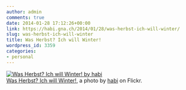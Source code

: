 ```yaml
---
author: admin
comments: true
date: 2014-01-28 17:12:26+00:00
link: https://habi.gna.ch/2014/01/28/was-herbst-ich-will-winter/
slug: was-herbst-ich-will-winter
title: Was Herbst? Ich will Winter!
wordpress_id: 3359
categories:
- personal
---
```


[![Was Herbst? Ich will Winter! by habi](https://static.flickr.com/5477/12192311806_3fae8b7034.jpg)](https://www.flickr.com/photos/habi/12192311806/)  
[Was Herbst? Ich will Winter!](https://www.flickr.com/photos/habi/12192311806/), a photo by [habi](https://www.flickr.com/photos/habi/) on Flickr.
